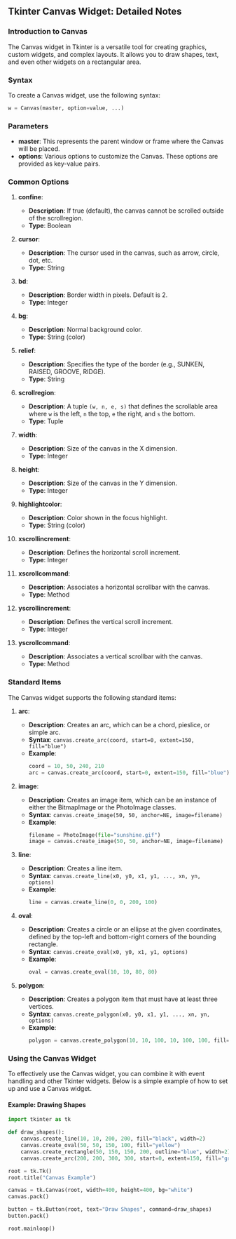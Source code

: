 ## Tkinter Canvas Widget: Detailed Notes

### Introduction to Canvas

The Canvas widget in Tkinter is a versatile tool for creating graphics, custom widgets, and complex layouts. It allows you to draw shapes, text, and even other widgets on a rectangular area.

### Syntax

To create a Canvas widget, use the following syntax:
```python
w = Canvas(master, option=value, ...)
```

### Parameters

- **master**: This represents the parent window or frame where the Canvas will be placed.
- **options**: Various options to customize the Canvas. These options are provided as key-value pairs.

### Common Options

1. **confine**: 
   - **Description**: If true (default), the canvas cannot be scrolled outside of the scrollregion.
   - **Type**: Boolean

2. **cursor**:
   - **Description**: The cursor used in the canvas, such as arrow, circle, dot, etc.
   - **Type**: String

3. **bd**:
   - **Description**: Border width in pixels. Default is 2.
   - **Type**: Integer

4. **bg**:
   - **Description**: Normal background color.
   - **Type**: String (color)

5. **relief**:
   - **Description**: Specifies the type of the border (e.g., SUNKEN, RAISED, GROOVE, RIDGE).
   - **Type**: String

6. **scrollregion**:
   - **Description**: A tuple `(w, n, e, s)` that defines the scrollable area where `w` is the left, `n` the top, `e` the right, and `s` the bottom.
   - **Type**: Tuple

7. **width**:
   - **Description**: Size of the canvas in the X dimension.
   - **Type**: Integer

8. **height**:
   - **Description**: Size of the canvas in the Y dimension.
   - **Type**: Integer

9. **highlightcolor**:
   - **Description**: Color shown in the focus highlight.
   - **Type**: String (color)

10. **xscrollincrement**:
    - **Description**: Defines the horizontal scroll increment.
    - **Type**: Integer

11. **xscrollcommand**:
    - **Description**: Associates a horizontal scrollbar with the canvas.
    - **Type**: Method

12. **yscrollincrement**:
    - **Description**: Defines the vertical scroll increment.
    - **Type**: Integer

13. **yscrollcommand**:
    - **Description**: Associates a vertical scrollbar with the canvas.
    - **Type**: Method

### Standard Items

The Canvas widget supports the following standard items:

1. **arc**:
   - **Description**: Creates an arc, which can be a chord, pieslice, or simple arc.
   - **Syntax**: `canvas.create_arc(coord, start=0, extent=150, fill="blue")`
   - **Example**:
     ```python
     coord = 10, 50, 240, 210
     arc = canvas.create_arc(coord, start=0, extent=150, fill="blue")
     ```

2. **image**:
   - **Description**: Creates an image item, which can be an instance of either the BitmapImage or the PhotoImage classes.
   - **Syntax**: `canvas.create_image(50, 50, anchor=NE, image=filename)`
   - **Example**:
     ```python
     filename = PhotoImage(file="sunshine.gif")
     image = canvas.create_image(50, 50, anchor=NE, image=filename)
     ```

3. **line**:
   - **Description**: Creates a line item.
   - **Syntax**: `canvas.create_line(x0, y0, x1, y1, ..., xn, yn, options)`
   - **Example**:
     ```python
     line = canvas.create_line(0, 0, 200, 100)
     ```

4. **oval**:
   - **Description**: Creates a circle or an ellipse at the given coordinates, defined by the top-left and bottom-right corners of the bounding rectangle.
   - **Syntax**: `canvas.create_oval(x0, y0, x1, y1, options)`
   - **Example**:
     ```python
     oval = canvas.create_oval(10, 10, 80, 80)
     ```

5. **polygon**:
   - **Description**: Creates a polygon item that must have at least three vertices.
   - **Syntax**: `canvas.create_polygon(x0, y0, x1, y1, ..., xn, yn, options)`
   - **Example**:
     ```python
     polygon = canvas.create_polygon(10, 10, 100, 10, 100, 100, fill='red')
     ```

### Using the Canvas Widget

To effectively use the Canvas widget, you can combine it with event handling and other Tkinter widgets. Below is a simple example of how to set up and use a Canvas widget.

#### Example: Drawing Shapes

```python
import tkinter as tk

def draw_shapes():
    canvas.create_line(10, 10, 200, 200, fill="black", width=2)
    canvas.create_oval(50, 50, 150, 100, fill="yellow")
    canvas.create_rectangle(50, 150, 150, 200, outline="blue", width=2)
    canvas.create_arc(200, 200, 300, 300, start=0, extent=150, fill="green")

root = tk.Tk()
root.title("Canvas Example")

canvas = tk.Canvas(root, width=400, height=400, bg="white")
canvas.pack()

button = tk.Button(root, text="Draw Shapes", command=draw_shapes)
button.pack()

root.mainloop()
```

